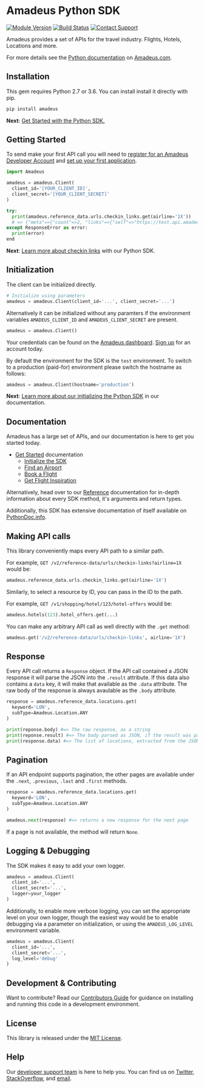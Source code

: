 # Amadeus Python SDK

[![Module Version](https://badge.fury.io/py/amadeus.svg)](https://badge.fury.io/py/amadeus)
[![Build Status](http://img.shields.io/travis/amdeus/amdeus-python.svg)][travis]
[![Contact Support](https://img.shields.io/badge/contact-support-blue.svg)][support]

Amadeus provides a set of APIs for the travel industry. Flights, Hotels, Locations and more.

For more details see the [Python documentation](https://developer.amadeus.com/docs/python) on [Amadeus.com](https://developer.amadeus.com).

## Installation

This gem requires Python 2.7 or 3.6. You can install install it directly with pip.

```sh
pip install amadeus
```


__Next__: [Get Started with the Python SDK.](https://developer.amadeus.com/docs/python/get_started/initialize)

## Getting Started

To send make your first API call you will need to [register for an Amadeus Developer Account](https://developer.amadeus.com/register) and [set up your first application](https://dashboard.developer.amadeus.com/applications).

```py
import Amadeus

amadeus = amadeus.Client(
  client_id='[YOUR_CLIENT_ID]',
  client_secret='[YOUR_CLIENT_SECRET]'
)

try:
  print(amadeus.reference_data.urls.checkin_links.get(airline='1X'))
  # => {"meta"=>{"count"=>2, "links"=>{"self"=>"https://test.api.amadeus.com...
except ResponseError as error:
  print(error)
end
```

__Next__: [Learn more about checkin links](https://developer.amadeus.com/docs/python/get_started/checkin_links) with our Python SDK.

## Initialization

The client can be initialized directly.

```py
# Initialize using parameters
amadeus = amadeus.Client(client_id='...', client_secret='...')
```

Alternatively it can be initialized without any paramters if the environment variables `AMADEUS_CLIENT_ID` and `AMADEUS_CLIENT_SECRET` are present.

```py
amadeus = amadeus.Client()
```

Your credentials can be found on the [Amadeus dashboard](https://dashboard.developer.amadeus.com/client_ids). [Sign up](https://developer.amadeus.com/register) for an account today.

By default the environment for the SDK is the `test` environment. To switch to a production (paid-for) environment please switch the hostname as follows:

```py
amadeus = amadeus.Client(hostname='production')
```

__Next__: [Learn more about our initializing the Python SDK](https://developer.amadeus.com/docs/python/get_started_initialize) in our documentation.

## Documentation

Amadeus has a large set of APIs, and our documentation is here to get you started today.

* [Get Started](https://developer.amadeus.com/docs/python/get_started) documentation
  * [Initialize the SDK](https://developer.amadeus.com/docs/python/get_started/initialize)
  * [Find an Airport](https://developer.amadeus.com/docs/python/get_started/find_an_airport)
  * [Book a Flight](https://developer.amadeus.com/docs/python/get_started/book_a_flight)
  * [Get Flight Inspiration](https://developer.amadeus.com/docs/python/get_started/get_flight_inspiration)

Alternatively, head over to our [Reference](https://developer.amadeus.com/docs/python/reference) documentation for in-depth information about every SDK method, it's arguments and return types.

Additionally, this SDK has extensive documentation of itself available on [PythonDoc.info](https://workbetta.github.io/amadeus-python/).

## Making API calls

This library conveniently maps every API path to a similar path.

For example, `GET /v2/reference-data/urls/checkin-links?airline=1X` would be:

```py
amadeus.reference_data.urls.checkin_links.get(airline='1X')
```

Similarly, to select a resource by ID, you can pass in the ID to the path.

For example,  `GET /v1/shopping/hotel/123/hotel-offers` would be:

```py
amadeus.hotels(123).hotel_offers.get(...)
```

You can make any arbitrary API call as well directly with the `.get` method:

```py
amadeus.get('/v2/reference-data/urls/checkin-links', airline='1X')
```

## Response

Every API call returns a `Response` object. If the API call contained
a JSON response it will parse the JSON into the `.result` attribute. If this data
also contains a `data` key, it will make that available as the `.data`
attribute. The raw body of the response is always avaulable as the `.body` attribute.

```py
response = amadeus.reference_data.locations.get(
  keyword='LON',
  subType=Amadeus.Location.ANY
)

print(reponse.body) #=> The raw response, as a string
print(reponse.result) #=> The body parsed as JSON, if the result was parsable
print(response.data) #=> The list of locations, extracted from the JSON
```

## Pagination

If an API endpoint supports pagination, the other pages are available under the
`.next`, `.previous`, `.last` and `.first` methods.

```py
response = amadeus.reference_data.locations.get(
  keyword='LON',
  subType=Amadeus.Location.ANY
)

amadeus.next(response) #=> returns a new response for the next page
```

If a page is not available, the method will return `None`.

## Logging & Debugging

The SDK makes it easy to add your own logger.

```py
amadeus = amadeus.Client(
  client_id='...',
  client_secret='...',
  logger=your_logger
)
```

Additionally, to enable more verbose logging, you can set the appropriate level on your own logger, though the easiest way would be to enable debugging via a parameter on initialization, or using the `AMADEUS_LOG_LEVEL` environment variable.

```py
amadeus = amadeus.Client(
  client_id='...',
  client_secret='...',
  log_level='debug'
)
```

## Development & Contributing

Want to contribute? Read our [Contributors Guide](.github/CONTRIBUTING.md) for guidance on installing and running this code in a development environment.


## License

This library is released under the [MIT License](LICENSE).

## Help

Our [developer support team](https://developer.amadeus.com/developers) is here to help you. You can find us on [Twitter](#), [StackOverflow](#), and [email](#).

[travis]: http://travis-ci.org/amdeus/amdeus-python
[support]: http://developer.amadeus.com/support
